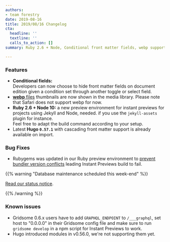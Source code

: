 ```yaml
---
authors:
- team forestry
date: 2019-08-16
title: 2019/08/16 Changelog
cta:
  headline: ''
  textline: ''
  calls_to_action: []
summary: Ruby 2.6 + Node, Conditional front matter fields, webp support, and more.

---
```

### Features

* **Conditional fields:**  
  Developers can now choose to hide front matter fields on document edition given a condition set through another toggle or select field.
* [**webp** files](https://caniuse.com/#feat=webp) thumbnails are now shown in the media library. Please note that Safari does not support webp for now.
* **Ruby 2.6 + Node 10:** a new preview environment for instant previews for projects using Jekyll and Node, needed. if you use the `jekyll-assets` plugin for instance.  
  Feel free to adapt the build command according to your setup.
* Latest **Hugo `0.57.1`** with cascading front matter support is already available on import.

### Bug Fixes

* Rubygems was updated in our Ruby preview environment to [prevent bundler version conflicts](https://bundler.io/blog/2019/05/14/solutions-for-cant-find-gem-bundler-with-executable-bundle.html) leading Instant Previews build to fail.

{{% warning "Database maintenance scheduled this week-end" %}}

[Read our status notice](https://status.forestry.io/incidents/v3b82vxh6yb5).

{{% /warning %}}

### Known issues

* Gridsome 0.6.x users have to add `GRAPHQL_ENDPOINT` to `/___graphql`, set host to "0.0.0.0" in their Gridsome config file and make sure to run `gridsome develop` in a npm script for Instant Previews to work.
* Hugo introduced modules in v0.56.0, we're not supporting them yet.

